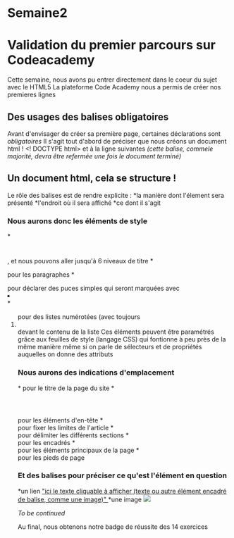 # Semaine2
# Validation du premier parcours sur Codeacademy
Cette semaine, nous avons pu entrer directement dans le coeur du sujet avec le HTML5
La plateforme Code Academy nous a permis de créer nos premieres lignes
## Des usages des balises obligatoires
Avant d'envisager de créer sa première page, certaines déclarations sont _obligatoires_
Il s'agit tout d'abord de préciser que nous créons un document html !
    <! DOCTYPE html>
    et à la ligne suivantes <html> *(cette balise, commele majorité, devra être refermée une fois le document terminé)*
## Un document html, cela se structure !
Le rôle des balises est de rendre explicite :
*la manière dont l'élement sera présenté
*l'endroit où il sera affiché
*ce dont il s'agit

### Nous aurons donc les éléments de style
*<h1></h1>, et nous pouvons aller jusqu'à 6 niveaux de titre
*<p></p> pour les paragraphes
*<ul></ul> pour déclarer des puces simples qui seront marquées avec <li></li>
*<ol></lo> pour des listes numérotées (avec toujours <li></li> devant le contenu de la liste
Ces éléments peuvent être paramétrés grâce aux feuilles de style (langage CSS) qui fontionne 
à peu près de la même manière même si on parle de sélecteurs et de propriétés auquelles on donne des attributs
### Nous aurons des indications d'emplacement
*<titre></titre> pour le titre de la page du site
*<header></header> pour les éléments d'en-tête 
*<article></article> pour fixer les limites de l'article
*<section></section> pour délimiter les différents sections
*<aside></aside> pour les encadrés
*<main></main> pour les éléments principaux de la page
*<footer></footer> pour les pieds de page
### Et des balises pour préciser ce qu'est l'élément en question
*un lien <a href="l'url du lien"> "ici le texte cliquable à afficher (texte ou autre élément encadré de balise, comme une image)" </a>
*une image <img src="l'url de l'image">

*To be continued*

Au final, nous obtenons notre badge de réussite des 14 exercices 
